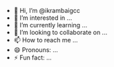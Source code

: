- 👋 Hi, I’m @ikrambaigcc
- 👀 I’m interested in ...
- 🌱 I’m currently learning ...
- 💞️ I’m looking to collaborate on ...
- 📫 How to reach me ...
- 😄 Pronouns: ...
- ⚡ Fun fact: ...

<!---
ikrambaigcc/ikrambaigcc is a ✨ special ✨ repository because its `README.md` (this file) appears on your GitHub profile.
You can click the Preview link to take a look at your changes.
--->
